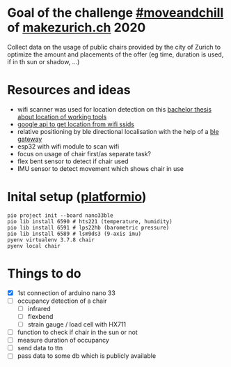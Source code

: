 # Goal of the challenge [#moveandchill](https://makezurich.ch/start/2/) of [makezurich.ch](https://makezurich.ch) 2020
Collect data on the usage of public chairs provided by the city of Zurich to optimize the amount and placements of the offer (eg time, duration is used, if in th sun or shadow, ...)

# Resources and ideas
- wifi scanner was used for location detection on this [bachelor thesis about location of working tools](https://www.fhnw.ch/plattformen/bachelor20/IMVS29/index.html)
- [google api to get location from wifi ssids](https://developers.google.com/maps/documentation/geolocation/overview#wifi_access_point_object)
- relative positioning by ble directional localisation with the help of a [ble gateway](https://thingoo.en.alibaba.com/product/62091463696-233065917/ble_5_1_asset_tracking_bluetooth_gateway_for_AOA_AOE_directional_location.html)
- esp32 with wifi module to scan wifi
- focus on usage of chair first/as separate task?
- flex bent sensor to detect if chair used
- IMU sensor to detect movement which shows chair in use


# Inital setup ([platformio](https://docs.platformio.org/en/latest/core/quickstart.html))
```
pio project init --board nano33ble
pio lib install 6590 # hts221 (temperature, humidity) 
pio lib install 6591 # lps22hb (barometric pressure)
pio lib install 6589 # lsm9ds3 (9-axis imu)
pyenv virtualenv 3.7.8 chair
pyenv local chair
```

# Things to do
- [X] 1st connection of arduino nano 33
- [ ] occupancy detection of a chair
  - [ ] infrared
  - [ ] flexbend
  - [ ] strain gauge / load cell with HX711
- [ ] function to check if chair in the sun or not
- [ ] measure duration of occupancy
- [ ] send data to ttn
- [ ] pass data to some db which is publicly available
